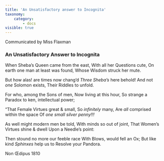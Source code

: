 ```yaml
---
title: 'An Unsatisfactory answer to Incognita'
taxonomy:
    category:
        - docs
visible: true
---
```


<div class="author">Communicated by Miss Flaxman</div>

### An Unsatisfactory Answer to Incognita

When Sheba’s Queen came from the east,
With all her Questions cute,
On earth one man at least was found,
Whose Wisdom struck her mute.

But how alas! are times now chang’d
*Three Sheba’s* here behold!
And not *one* Solomon exists,
Their Riddles to unfold.

For who, among the Sons of men,
Now living at this hour,
So strange a Paradox to ken,
intellectual power;

“That Female Virtues great & small,
So *infinitely* many,
Are *all* comprised within the space
Of *one small silver penny!!!*

As well might modern men be told,
With minds so out of joint,
That Women’s Virtues shine & dwell
Upon a Needle’s point:

Then stound no more our feeble race
With Blows, would fell an Ox;
But like kind *Sphinxes* help us to
Resolve your Pandora.

Non Œdipus 1810
